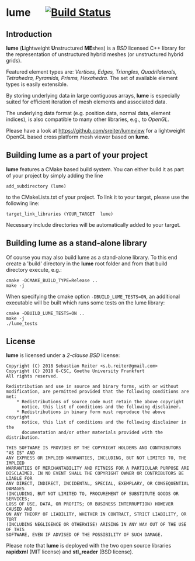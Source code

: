 # lume &nbsp;&nbsp;&nbsp;&nbsp; [![Build Status](https://travis-ci.com/sreiter/lume.svg?branch=master)](https://travis-ci.com/sreiter/lume)
## Introduction
**lume** (**L**ightweight **U**nstructured **ME**shes) is a *BSD* licensed C++ library for the representation of unstructured hybrid meshes (or unstructured hybrid grids).

Featured element types are: *Vertices, Edges, Triangles, Quadrilaterals, Tetrahedra, Pyramids, Prisms, Hexahedra*.
The set of available element types is easily extensible.

By storing underlying data in large contiguous arrays, **lume** is especially suited for efficient iteration of mesh elements and associated data.

The underlying data format (e.g. position data, normal data, element indices), is also compatible to many other libraries, e.g., to *OpenGL*.

Please have a look at https://github.com/sreiter/lumeview for a lightweight OpenGL based cross platform mesh viewer based on **lume**.

## Building lume as a part of your project
**lume** features a CMake based build system. You can either build it as part of your project by simply adding the line
    
    add_subdirectory (lume)

to the CMakeLists.txt of your project. To link it to your target, please use the following line:

    target_link_libraries (YOUR_TARGET  lume)

Necessary include directories will be automatically added to your target.

## Building lume as a stand-alone library
Of course you may also build lume as a stand-alone library. To this end create a 'build' directory in the **lume** root folder and from that build directory execute, e.g.:

    cmake -DCMAKE_BUILD_TYPE=Release ..
    make -j

When specifying the cmake option `-DBUILD_LUME_TESTS=ON`, an additional executable will be built which runs some tests on the lume library:

    cmake -DBUILD_LUME_TESTS=ON ..
    make -j
    ./lume_tests

## License
**lume** is licensed under a *2-clause BSD* license:

    Copyright (C) 2018 Sebastian Reiter <s.b.reiter@gmail.com>
    Copyright (C) 2018 G-CSC, Goethe University Frankfurt
    All rights reserved.
    
    Redistribution and use in source and binary forms, with or without
    modification, are permitted provided that the following conditions are met:
        * Redistributions of source code must retain the above copyright
          notice, this list of conditions and the following disclaimer.
        * Redistributions in binary form must reproduce the above copyright
          notice, this list of conditions and the following disclaimer in the
          documentation and/or other materials provided with the distribution.
    
    THIS SOFTWARE IS PROVIDED BY THE COPYRIGHT HOLDERS AND CONTRIBUTORS "AS IS" AND
    ANY EXPRESS OR IMPLIED WARRANTIES, INCLUDING, BUT NOT LIMITED TO, THE IMPLIED
    WARRANTIES OF MERCHANTABILITY AND FITNESS FOR A PARTICULAR PURPOSE ARE
    DISCLAIMED. IN NO EVENT SHALL THE COPYRIGHT OWNER OR CONTRIBUTORS BE LIABLE FOR
    ANY DIRECT, INDIRECT, INCIDENTAL, SPECIAL, EXEMPLARY, OR CONSEQUENTIAL DAMAGES
    (INCLUDING, BUT NOT LIMITED TO, PROCUREMENT OF SUBSTITUTE GOODS OR SERVICES;
    LOSS OF USE, DATA, OR PROFITS; OR BUSINESS INTERRUPTION) HOWEVER CAUSED AND
    ON ANY THEORY OF LIABILITY, WHETHER IN CONTRACT, STRICT LIABILITY, OR TORT
    (INCLUDING NEGLIGENCE OR OTHERWISE) ARISING IN ANY WAY OUT OF THE USE OF THIS
    SOFTWARE, EVEN IF ADVISED OF THE POSSIBILITY OF SUCH DAMAGE.

Please note that **lume** is deployed with the two open source libraries **rapidxml** (MIT license) and **stl_reader** (BSD license).
